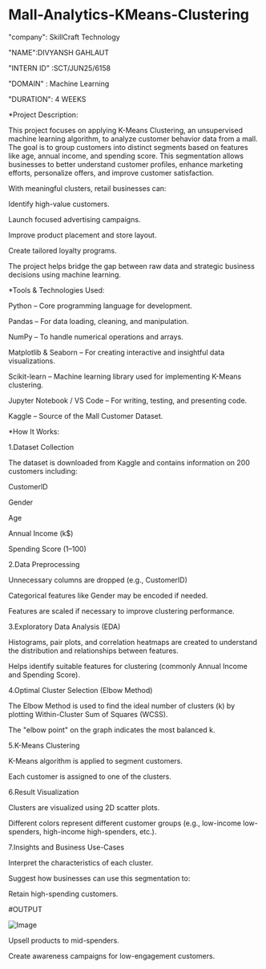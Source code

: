 # Mall-Analytics-KMeans-Clustering

"company": SkillCraft Technology

"NAME":DIVYANSH GAHLAUT

"INTERN ID" :SCT/JUN25/6158

"DOMAIN" :  Machine Learning

"DURATION": 4 WEEKS

*Project Description:

This project focuses on applying K-Means Clustering, an unsupervised machine learning algorithm, to analyze customer behavior data from a mall. The goal is to group customers into distinct segments based on features like age, annual income, and spending score. This segmentation allows businesses to better understand customer profiles, enhance marketing efforts, personalize offers, and improve customer satisfaction.

With meaningful clusters, retail businesses can:

Identify high-value customers.

Launch focused advertising campaigns.

Improve product placement and store layout.

Create tailored loyalty programs.

The project helps bridge the gap between raw data and strategic business decisions using machine learning.

*Tools & Technologies Used:

Python – Core programming language for development.

Pandas – For data loading, cleaning, and manipulation.

NumPy – To handle numerical operations and arrays.

Matplotlib & Seaborn – For creating interactive and insightful data visualizations.

Scikit-learn – Machine learning library used for implementing K-Means clustering.

Jupyter Notebook / VS Code – For writing, testing, and presenting code.

Kaggle – Source of the Mall Customer Dataset.

*How It Works:

1.Dataset Collection

The dataset is downloaded from Kaggle and contains information on 200 customers including:

CustomerID

Gender

Age

Annual Income (k$)

Spending Score (1–100)

2.Data Preprocessing

Unnecessary columns are dropped (e.g., CustomerID)

Categorical features like Gender may be encoded if needed.

Features are scaled if necessary to improve clustering performance.

3.Exploratory Data Analysis (EDA)

Histograms, pair plots, and correlation heatmaps are created to understand the distribution and relationships between features.

Helps identify suitable features for clustering (commonly Annual Income and Spending Score).

4.Optimal Cluster Selection (Elbow Method)

The Elbow Method is used to find the ideal number of clusters (k) by plotting Within-Cluster Sum of Squares (WCSS).

The "elbow point" on the graph indicates the most balanced k.

5.K-Means Clustering

K-Means algorithm is applied to segment customers.

Each customer is assigned to one of the clusters.

6.Result Visualization

Clusters are visualized using 2D scatter plots.

Different colors represent different customer groups (e.g., low-income low-spenders, high-income high-spenders, etc.).

7.Insights and Business Use-Cases

Interpret the characteristics of each cluster.

Suggest how businesses can use this segmentation to:

Retain high-spending customers.

#OUTPUT

![Image](https://github.com/user-attachments/assets/59344e3e-c337-442e-80fb-d80686672b5e)

Upsell products to mid-spenders.

Create awareness campaigns for low-engagement customers.


